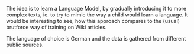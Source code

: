 The idea is to learn a Language Model, by gradually introducing it to more complex texts, ie. to try to mimic the way a child would learn a language. It would be interesting to see, how this approach compares to the (usual) brutforce way of training on Wiki articles.

The language of choice is German and the data is gathered from different public sources.
